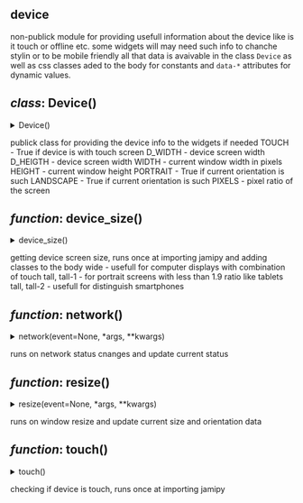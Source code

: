 ## device
non-publick module for providing usefull information about the device like is it touch or offline etc.
some widgets will may need such info to chanche stylin or to be mobile friendly
all that data is avaivable in the class `Device` as well as css classes aded to the body for constants and `data-*` attributes for dynamic values.

## *class*:  Device()

<details><summary>Device()</summary>

  ```python
class Device:
    
    TOUCH:bool
    D_WIDTH:int
    D_HEIGTH:int
    WIDTH:int
    HEIGTH:int
    LANDSCAPE:bool
    PORTRAIT:bool
    ONLINE:bool
    PIXELS:int

  ```

</details>

publick class for providing the device info to the widgets if needed
TOUCH - True if device is with touch screen
D_WIDTH - device screen width
D_HEIGTH - device screen width
WIDTH - current window width in pixels 
HEIGHT - current window height
PORTRAIT - True if current orientation is such
LANDSCAPE - True if current orientation is such
PIXELS - pixel ratio of the screen



## *function*:  device\_size()

<details><summary>device_size()</summary>

  ```python
def device_size():
    
    screen = window.screen
    width = int(screen.width) 
    height = int(screen.height)
    pixels = int(window.devicePixelRatio)

    if width >= height:
        document.body.classList.add('wide')
    else:
        document.body.classList.add('tall')

    if height >= 1.9 * width:
        document.body.classList.add('tall-2')
    elif height >= width:
        document.body.classList.add('tall-1')

    Device.D_HEIGTH = height
    Device.D_WIDTH = width
    Device.PIXELS = pixels

  ```

</details>

getting device screen size, runs once at importing jamipy
and adding classes to the body
wide - usefull for computer displays with combination of touch
tall, tall-1 - for portrait screens with less than 1.9 ratio like tablets
tall, tall-2 - usefull for distinguish smartphones


## *function*:  network()

<details><summary>network(event=None, *args, **kwargs)</summary>

  ```python
def network(event=None, *args, **kwargs):
    
    online = navigator.onLine
    Device.ONLINE = online
    document.body.dataset.connection = 'online' if online == True else 'offline'

  ```

</details>

runs on network status cnanges and update current status


## *function*:  resize()

<details><summary>resize(event=None, *args, **kwargs)</summary>

  ```python
def resize(event=None, *args, **kwargs):
    
    width = int(window.innerWidth)
    height = int(window.innerHeight)
    Device.WIDTH = width
    Device.HEIGTH = height
    portrait = True if height > width else False
    Device.PORTRAIT = portrait
    Device.LANDSCAPE = not portrait
    document.body.dataset.orientation = 'portrait' if portrait == True else 'landscape'

  ```

</details>

runs on window resize and update current size and orientation data


## *function*:  touch()

<details><summary>touch()</summary>

  ```python
def touch():
    
    if window.matchMedia('(pointer: coarse)').matches:
            is_touch = True
    elif window.matchMedia('(hover: none)').matches:
            is_touch = True
    else:
            is_touch = False

    document.body.classList.add('touch' if is_touch == True else 'no-touch')
    Device.TOUCH = is_touch

  ```

</details>

checking if device is touch, runs once at importing jamipy


